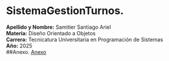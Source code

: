 # SistemaGestionTurnos.
**Apellido y Nombre:** Samitier Santiago Ariel  
**Materia:** Diseño Orientado a Objetos  
**Carrera:** Tecnicatura Universitaria en Programación de Sistemas  
**Año:** 2025  
##Anexo. 
[Anexo](anexo.md)
